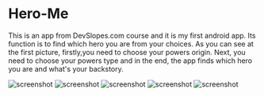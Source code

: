 # Hero-Me
This is an app from DevSlopes.com course and
it is my first android app. Its function is to find which hero you are from your choices. 
As you can see at the first picture, firstly,you need to choose your powers origin. Next, you need 
to choose your powers type and in the end, the app finds which hero you are and what's your backstory.

![screenshot](https://github.com/ktsiounis/Hero-Me/blob/master/Screenshot_1481818373.png) 
![screenshot](https://github.com/ktsiounis/Hero-Me/blob/master/Screenshot_1481818540.png)
![screenshot](https://github.com/ktsiounis/Hero-Me/blob/master/Screenshot_1481818546.png)
![screenshot](https://github.com/ktsiounis/Hero-Me/blob/master/Screenshot_1481818551.png)
![screenshot](https://github.com/ktsiounis/Hero-Me/blob/master/Screenshot_1481818557.png)
